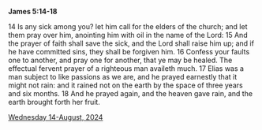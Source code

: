 **James 5:14-18**

14 Is any sick among you? let him call for the elders of the church; and let them pray over him, anointing him with oil in the name of the Lord: 15 And the prayer of faith shall save the sick, and the Lord shall raise him up; and if he have committed sins, they shall be forgiven him. 16 Confess your faults one to another, and pray one for another, that ye may be healed. The effectual fervent prayer of a righteous man availeth much. 17 Elias was a man subject to like passions as we are, and he prayed earnestly that it might not rain: and it rained not on the earth by the space of three years and six months. 18 And he prayed again, and the heaven gave rain, and the earth brought forth her fruit.

[Wednesday 14-August, 2024](https://getbible.net/kjv/James/5/14-18)
